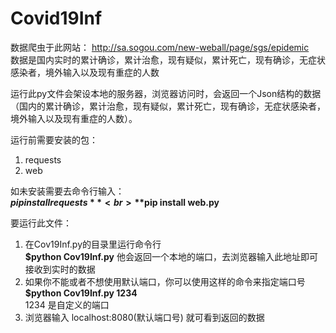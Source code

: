 # Covid19Inf

数据爬虫于此网站： http://sa.sogou.com/new-weball/page/sgs/epidemic<br>
数据是国内实时的累计确诊，累计治愈，现有疑似，累计死亡，现有确诊，无症状感染者，境外输入以及现有重症的人数<br>

运行此py文件会架设本地的服务器，浏览器访问时，会返回一个Json结构的数据（国内的累计确诊，累计治愈，现有疑似，累计死亡，现有确诊，无症状感染者，境外输入以及现有重症的人数）。

运行前需要安装的包：<br>
1. requests <br>
2. web <br>

如未安装需要去命令行输入：<br>
**$pip install requests** <br>
**$pip install web.py**

要运行此文件：<br>
1. 在Cov19Inf.py的目录里运行命令行<br>
   **$python Cov19Inf.py**
   他会返回一个本地的端口，去浏览器输入此地址即可接收到实时的数据<br>
2. 如果你不能或者不想使用默认端口，你可以使用这样的命令来指定端口号 **$python Cov19Inf.py 1234**<br>
   1234 是自定义的端口
3. 浏览器输入 localhost:8080(默认端口号) 就可看到返回的数据


